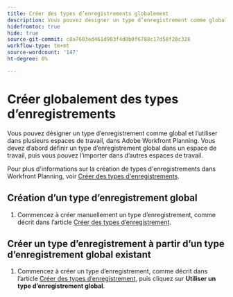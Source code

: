 ```yaml
---
title: Créer des types d’enregistrements globalement
description: Vous pouvez désigner un type d’enregistrement comme global et l’utiliser dans plusieurs espaces de travail, dans Adobe Workfront Planning. Vous devez d’abord définir un type d’enregistrement global dans un espace de travail, puis vous pouvez l’importer dans d’autres espaces de travail.
hidefromtoc: true
hide: true
source-git-commit: c0a7603ed461d903f4d0b0f6788c17d58f20c328
workflow-type: tm+mt
source-wordcount: '147'
ht-degree: 0%

---
```



<!-- add these to the metadata, when making this public: 

feature: Workfront Planning
role: User, Admin
author: Alina
recommendations: noDisplay, noCatalog

-->

<!--*******************THIS TITLE MIGHT NEED TO CHANGE WHEN WE HAVE THE FINAL NAME FOR THE "GLOBAL" RECORD TYPE - NOT SURE IF WE ARE GOING TO USE "GLOBAL" OR "DYNAMIC", OR ???? ***************; also update TOC file, the miniTOC,  etc when this is finalized-->

<!--this is linked to the UI in the info icon of when you create a record type from a global record type-->

# Créer globalement des types d’enregistrements

<!--<span class="preview">The information on this page refers to functionality not yet generally available. It is available only in the Preview environment for all customers. After the monthly releases to Production, the same features are also available in the Production environment for customers who enabled fast releases. </span>   

<span class="preview">For information about fast releases, see [Enable or disable fast releases for your organization](/help/quicksilver/administration-and-setup/set-up-workfront/configure-system-defaults/enable-fast-release-process.md). </span>-->

Vous pouvez désigner un type d’enregistrement comme global et l’utiliser dans plusieurs espaces de travail, dans Adobe Workfront Planning. Vous devez d’abord définir un type d’enregistrement global dans un espace de travail, puis vous pouvez l’importer dans d’autres espaces de travail.

Pour plus d&#39;informations sur la création de types d&#39;enregistrements dans Workfront Planning, voir [Créer des types d&#39;enregistrements](/help/quicksilver/planning/architecture/create-record-types.md).

## Création d’un type d’enregistrement global

1. Commencez à créer manuellement un type d’enregistrement, comme décrit dans l’article [Créer des types d’enregistrement](/help/quicksilver/planning/architecture/create-record-types.md).


## Créer un type d’enregistrement à partir d’un type d’enregistrement global existant

1. Commencez à créer un type d’enregistrement, comme décrit dans l’article [Créer des types d’enregistrement](/help/quicksilver/planning/architecture/create-record-types.md), puis cliquez sur **Utiliser un type d’enregistrement global**. <!--check this - the option might have been renamed in the UI-->

